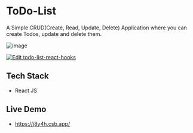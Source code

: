 # ToDo-List

A Simple CRUD(Create, Read, Update, Delete) Application where you can create Todos, update and delete them.

![image](https://user-images.githubusercontent.com/60853067/130361341-9ba8388d-6d98-4d88-8dc3-f8bb77ae33f3.png)

[![Edit todo-list-react-hooks](https://codesandbox.io/static/img/play-codesandbox.svg)](https://codesandbox.io/s/github/Aayushi-Mittal/ToDo-List-React-Hooks/tree/main/?fontsize=14&hidenavigation=1&theme=dark)

## Tech Stack
- React JS

## Live Demo
- https://j8y4h.csb.app/
